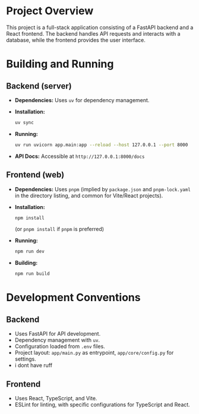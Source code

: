 # Project Overview

This project is a full-stack application consisting of a FastAPI backend and a React frontend. The backend handles API requests and interacts with a database, while the frontend provides the user interface.

# Building and Running

## Backend (server)

* **Dependencies:** Uses `uv` for dependency management.
* **Installation:**

  ```bash
  uv sync
  ```
* **Running:**

  ```bash
  uv run uvicorn app.main:app --reload --host 127.0.0.1 --port 8000
  ```
* **API Docs:** Accessible at `http://127.0.0.1:8000/docs`

## Frontend (web)

* **Dependencies:** Uses `pnpm` (implied by `package.json` and `pnpm-lock.yaml` in the directory listing, and common for Vite/React projects).
* **Installation:**

  ```bash
  npm install
  ```

  (or `pnpm install` if `pnpm` is preferred)
* **Running:**

  ```bash
  npm run dev
  ```
* **Building:**

  ```bash
  npm run build
  ```

# Development Conventions

## Backend

* Uses FastAPI for API development.
* Dependency management with `uv`.
* Configuration loaded from `.env` files.
* Project layout: `app/main.py` as entrypoint, `app/core/config.py` for settings.
* i dont have ruff

## Frontend

* Uses React, TypeScript, and Vite.
* ESLint for linting, with specific configurations for TypeScript and React.
